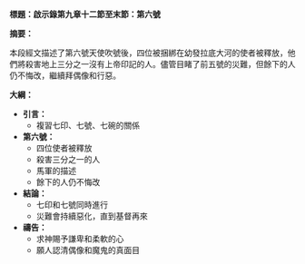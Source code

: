 **標題：啟示錄第九章十二節至末節：第六號**

**摘要：**

本段經文描述了第六號天使吹號後，四位被捆綁在幼發拉底大河的使者被釋放，他們將殺害地上三分之一沒有上帝印記的人。儘管目睹了前五號的災難，但餘下的人仍不悔改，繼續拜偶像和行惡。

**大綱：**

* **引言：**
    * 複習七印、七號、七碗的關係
* **第六號：**
    * 四位使者被釋放
    * 殺害三分之一的人
    * 馬軍的描述
    * 餘下的人仍不悔改
* **結論：**
    * 七印和七號同時進行
    * 災難會持續惡化，直到基督再來
* **禱告：**
    * 求神賜予謙卑和柔軟的心
    * 願人認清偶像和魔鬼的真面目
